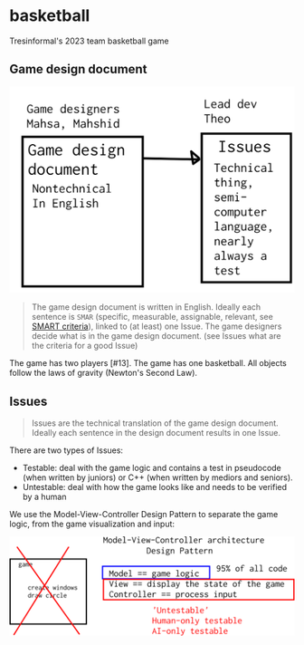 # basketball

Tresinformal's 2023 team basketball game 

## Game design document

![](design_document_and_issues.png)

> The game design document is written in English.
> Ideally each sentence is `SMAR` (specific, measurable, assignable, relevant,
> see [SMART criteria](https://en.wikipedia.org/wiki/SMART_criteria)),
> linked to (at least) one Issue.
> The game designers decide what is in the game design document.
> (see Issues what are the criteria for a good Issue)

The game has two players [#13].
The game has one basketball.
All objects follow the laws of gravity (Newton's Second Law).

## Issues

> Issues are the technical translation of the game design document.
> Ideally each sentence in the design document results in one Issue.

There are two types of Issues:

 * Testable: deal with the game logic and 
   contains a test in pseudocode (when written by juniors) or 
   C++ (when written by mediors and seniors).
 * Untestable: deal with how the game looks like
   and needs to be verified by a human

We use the Model-View-Controller Design Pattern to separate the game logic,
from the game visualization and input:

![](mvc.png)


